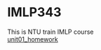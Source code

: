# IMLP343
This is NTU train IMLP course  
[unit01_homework](https://github.com/yanjhen/IMLP343/blob/main/Unit01_homework_yanjhen_20210807.ipynb)  
